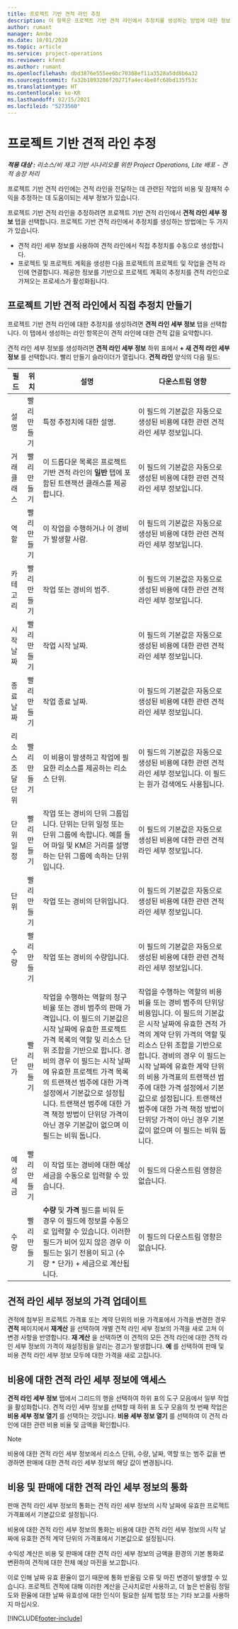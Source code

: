 ```yaml
---
title: 프로젝트 기반 견적 라인 추정
description: 이 항목은 프로젝트 기반 견적 라인에서 추정치를 생성하는 방법에 대한 정보를 제공합니다.
author: rumant
manager: Annbe
ms.date: 10/01/2020
ms.topic: article
ms.service: project-operations
ms.reviewer: kfend
ms.author: rumant
ms.openlocfilehash: dbd3876e555ee6bc70308ef11a3528a5dd8b6a32
ms.sourcegitcommit: fa32b1893286f20271fa4ec4be8fc68bd135f53c
ms.translationtype: HT
ms.contentlocale: ko-KR
ms.lasthandoff: 02/15/2021
ms.locfileid: "5273560"
---
```

# <a name="estimating-a-project-based-quote-line"></a>프로젝트 기반 견적 라인 추정

_**적용 대상 :** 리소스/비 재고 기반 시나리오를 위한 Project Operations, Lite 배포 - 견적 송장 처리_

프로젝트 기반 견적 라인에는 견적 라인을 전달하는 데 관련된 작업의 비용 및 잠재적 수익을 추정하는 데 도움이되는 세부 정보가 있습니다.

프로젝트 기반 견적 라인을 추정하려면 프로젝트 기반 견적 라인에서 **견적 라인 세부 정보** 탭을 선택합니다. 프로젝트 기반 견적 라인에서 추정치를 생성하는 방법에는 두 가지가 있습니다.

- 견적 라인 세부 정보를 사용하여 견적 라인에서 직접 추정치를 수동으로 생성합니다. 
- 프로젝트 및 프로젝트 계획을 생성한 다음 프로젝트의 프로젝트 및 작업을 견적 라인에 연결합니다. 제공한 정보를 기반으로 프로젝트 계획의 추정치를 견적 라인으로 가져오는 프로세스가 활성화됩니다.

## <a name="create-estimates-directly-on-a-project-based-quote-line"></a>프로젝트 기반 견적 라인에서 직접 추정치 만들기

프로젝트 기반 견적 라인에 대한 추정치를 생성하려면 **견적 라인 세부 정보** 탭을 선택합니다. 이 탭에서 생성하는 라인 항목은이 견적 라인에 대한 견적 값을 요약합니다. 

견적 라인 세부 정보를 생성하려면 **견적 라인 세부 정보** 하위 표에서 **+ 새 견적 라인 세부 정보** 를 선택합니다. 빨리 만들기 슬라이더가 열립니다. **견적 라인** 양식의 다음 필드:

| **필드** | **위치** | **설명** | **다운스트림 영향** |
| --- | --- | --- | --- |
| 설명 | 빨리 만들기 | 특정 추정치에 대한 설명. | 이 필드의 기본값은 자동으로 생성된 비용에 대한 관련 견적 라인 세부 정보입니다. |
| 거래 클래스 | 빨리 만들기 | 이 드롭다운 목록은 프로젝트 기반 견적 라인의 **일반** 탭에 포함된 트랜잭션 클래스를 제공합니다.  | 이 필드의 기본값은 자동으로 생성된 비용에 대한 관련 견적 라인 세부 정보입니다. |
| 역할 | 빨리 만들기 | 이 작업을 수행하거나 이 경비가 발생할 사람. | 이 필드의 기본값은 자동으로 생성된 비용에 대한 관련 견적 라인 세부 정보입니다. |
| 카테고리 | 빨리 만들기 | 작업 또는 경비의 범주. | 이 필드의 기본값은 자동으로 생성된 비용에 대한 관련 견적 라인 세부 정보입니다. |
| 시작 날짜 | 빨리 만들기 | 작업 시작 날짜. | 이 필드의 기본값은 자동으로 생성된 비용에 대한 관련 견적 라인 세부 정보입니다. |
| 종료 날짜 | 빨리 만들기 | 작업 종료 날짜. | 이 필드의 기본값은 자동으로 생성된 비용에 대한 관련 견적 라인 세부 정보입니다. |
| 리소스 조달 단위 | 빨리 만들기 | 이 비용이 발생하고 작업에 필요한 리소스를 제공하는 리소스 단위. | 이 필드의 기본값은 자동으로 생성된 비용에 대한 관련 견적 라인 세부 정보입니다. 이 필드는 원가 검색에도 사용됩니다. |
| 단위 일정 | 빨리 만들기 | 작업 또는 경비의 단위 그룹입니다. 단위는 단위 일정 또는 단위 그룹에 속합니다. 예를 들어 마일 및 KM은 거리를 설명하는 단위 그룹에 속하는 단위입니다. | 이 필드의 기본값은 자동으로 생성된 비용에 대한 관련 견적 라인 세부 정보입니다. |
| 단위 | 빨리 만들기 | 작업 또는 경비의 단위입니다. | 이 필드의 기본값은 자동으로 생성된 비용에 대한 관련 견적 라인 세부 정보입니다. |
| 수량 | 빨리 만들기 | 작업 또는 경비의 수량입니다. | 이 필드의 기본값은 자동으로 생성된 비용에 대한 관련 견적 라인 세부 정보입니다. |
| 단가 | 빨리 만들기 | 작업을 수행하는 역할의 청구 비율 또는 경비 범주의 판매 가격입니다. 이 필드의 기본값은 시작 날짜에 유효한 프로젝트 가격 목록의 역할 및 리소스 단위 조합을 기반으로 합니다. 경비의 경우 이 필드는 시작 날짜에 유효한 프로젝트 가격 목록의 트랜잭션 범주에 대한 가격 설정에서 기본값으로 설정됩니다. 트랜잭션 범주에 대한 가격 책정 방법이 단위당 가격이 아닌 경우 기본값이 없으며 이 필드는 비워 둡니다. | 작업을 수행하는 역할의 비용 비율 또는 경비 범주의 단위당 비용입니다. 이 필드의 기본값은 시작 날짜에 유효한 견적 가격의 계약 단위 가격의 역할 및 리소스 단위 조합을 기반으로 합니다. 경비의 경우 이 필드는 시작 날짜에 유효한 계약 단위의 비용 가격표의 트랜잭션 범주에 대한 가격 설정에서 기본값으로 설정됩니다. 트랜잭션 범주에 대한 가격 책정 방법이 단위당 가격이 아닌 경우 기본값이 없으며 이 필드는 비워 둡니다. |
| 예상 세금 | 빨리 만들기 | 이 작업 또는 경비에 대한 예상 세금을 수동으로 입력할 수 있습니다. | 이 필드의 다운스트림 영향은 없습니다. |
| 수량 | 빨리 만들기 | **수량** 및 **가격** 필드를 비워 둔 경우 이 필드에 정보를 수동으로 입력할 수 있습니다. 이러한 필드가 비어 있지 않은 경우 이 필드는 읽기 전용이 되고 (수량 \* 단가) + 세금으로 계산됩니다. | 이 필드의 다운스트림 영향은 없습니다. |

## <a name="update-prices-on-quote-line-details"></a>견적 라인 세부 정보의 가격 업데이트

견적에 첨부된 프로젝트 가격표 또는 계약 단위의 비용 가격표에서 가격을 변경한 경우 **견적** 페이지에서 **재계산** 을 선택하여 개별 견적 라인 세부 정보의 가격을 새로 고쳐 이 변경 사항을 반영합니다. **재 계산** 을 선택하면 이 견적의 모든 견적 라인에 대한 견적 라인 세부 정보의 가격이 재설정됨을 알리는 경고가 발생합니다. **예** 를 선택하여 판매 및 비용 견적 라인 세부 정보 모두에 대한 가격을 새로 고칩니다.

## <a name="access-quote-line-details-for-cost"></a>비용에 대한 견적 라인 세부 정보에 액세스

**견적 라인 세부 정보** 탭에서 그리드의 행을 선택하여 하위 표의 도구 모음에서 일부 작업을 활성화합니다. 견적 라인 세부 정보를 선택할 때 하위 표 도구 모음의 첫 번째 작업은 **비용 세부 정보 열기** 를 선택하는 것입니다. **비용 세부 정보 열기** 를 선택하여 이 견적 라인에 대한 관련 비용 비율 및 금액을 확인합니다.

> [!NOTE]
> 비용에 대한 견적 라인 세부 정보에서 리소스 단위, 수량, 날짜, 역할 또는 범주 값을 변경하면 판매에 대한 견적 라인 세부 정보의 해당 값이 변경됩니다.
## <a name="currency-on-quote-line-details-for-cost-and-sales"></a>비용 및 판매에 대한 견적 라인 세부 정보의 통화

판매 견적 라인 세부 정보의 통화는 견적 라인 세부 정보의 시작 날짜에 유효한 프로젝트 가격표에서 기본값으로 설정됩니다.

비용에 대한 견적 라인 세부 정보의 통화는 비용에 대한 견적 라인 세부 정보의 시작 날짜에 유효한 견적 계약 단위의 가격표에서 기본값으로 설정됩니다.

수익성 계산은 비용 및 판매에 대한 견적 라인 세부 정보의 금액을 환경의 기본 통화로 변환하여 견적에 대한 전체 예상 마진을 보고합니다.

이로 인해 날짜 유효 환율이 없기 때문에 통화 반올림 오류 및 마진 변경이 발생할 수 있습니다. 프로젝트 견적에 대해 이러한 계산을 근사치로만 사용하고, 더 높은 반올림 정밀도와 환율에 대한 날짜 유효성에 대한 인식이 필요한 실제 법정 또는 기타 보고를 사용하지 마십시오.


[!INCLUDE[footer-include](../../includes/footer-banner.md)]
